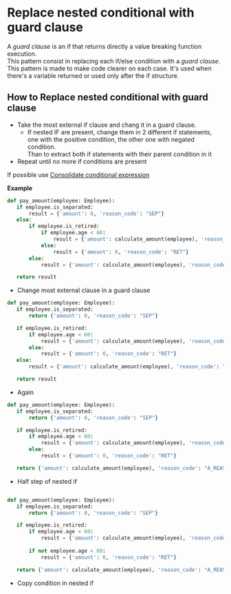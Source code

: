 # Replace nested conditional with guard clause
A *guard clause* is an if that returns directly a value breaking function execution.  
This pattern consist in replacing each if/else condition with a *guard clause*.  
This pattern is made to make code clearer on each case.
It's used when there's a variable returned or used only after the if structure.

## How to Replace nested conditional with guard clause
- Take the most external if clause and chang it in a guard clause.
  - If nested IF are present, change them in 2 different if statements, 
  one with the positive condition, the other one with negated condition.  
  Than to extract both if statements with their parent condition in it 
- Repeat until no more if conditions are present

If possible use [Consolidate conditional expression](../Consolidate%20conditional%20expression)

 **Example**
 ```python
 def pay_amount(employee: Employee):
    if employee.is_separated:
        result = {'amount': 0, 'reason_code': "SEP"}
    else:
        if employee.is_retired:
            if employee.age < 60:
                result = {'amount': calculate_amount(employee), 'reason_code': "A_REASON"}
            else:
                result = {'amount': 0, 'reason_code': "RET"}
        else:
            result = {'amount': calculate_amount(employee), 'reason_code': "A_REASON"}

    return result
 ```
 
 * Change most external clause in a guard clause
 ```python    
def pay_amount(employee: Employee):
    if employee.is_separated:
        return {'amount': 0, 'reason_code': "SEP"}

    if employee.is_retired:
        if employee.age < 60:
            result = {'amount': calculate_amount(employee), 'reason_code': "A_REASON"}
        else:
            result = {'amount': 0, 'reason_code': "RET"}
    else:
        result = {'amount': calculate_amount(employee), 'reason_code': "A_REASON"}

    return result


 ```

 * Again
 ```python    
def pay_amount(employee: Employee):
    if employee.is_separated:
        return {'amount': 0, 'reason_code': "SEP"}

    if employee.is_retired:
        if employee.age < 60:
            result = {'amount': calculate_amount(employee), 'reason_code': "A_REASON"}
        else:
            result = {'amount': 0, 'reason_code': "RET"}

    return {'amount': calculate_amount(employee), 'reason_code': "A_REASON"}
 ```
 
  * Half step of nested if 
 ```python    
 
def pay_amount(employee: Employee):
    if employee.is_separated:
        return {'amount': 0, 'reason_code': "SEP"}

    if employee.is_retired:
        if employee.age < 60:
            result = {'amount': calculate_amount(employee), 'reason_code': "A_REASON"}
        
        if not employee.age < 60:
            result = {'amount': 0, 'reason_code': "RET"}

    return {'amount': calculate_amount(employee), 'reason_code': "A_REASON"}
 ```
  
  * Copy condition in nested if 
 ```python    
 ```
